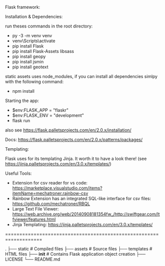 Flask framework:

Installation & Dependencies:

  run theses commands in the root directory:

  - py -3 -m venv venv
  - venv\Scripts\activate
  - pip install Flask
  - pip install Flask-Assets libsass
  - pip install geopy
  - pip install jsmin 
  - pip install geotext 

  static assets uses node_modules, if you can install all 
  dependencies simlpy with the following command:

  - npm install 

Starting the app:

  - $env:FLASK_APP = "flaskr"  
  - $env:FLASK_ENV = "development"
  - flask run

  also see https://flask.palletsprojects.com/en/2.0.x/installation/
 
  Docs: https://flask.palletsprojects.com/en/2.0.x/patterns/packages/

Templating:

  Flask uses for its templating Jinja. It worth it to have a look
  there! (see https://jinja.palletsprojects.com/en/3.0.x/templates/)

Useful Tools: 

  - Extension for csv reader for vs code: https://marketplace.visualstudio.com/items?itemName=mechatroner.rainbow-csv
  - Rainbow Extension has an integrated SQL-like interface for csv files: https://github.com/mechatroner/RBQL
  - Large Text File Viewer: https://web.archive.org/web/20140908181354fw_/http://swiftgear.com/ltfviewer/features.html
  - Jinja Templating: https://jinja.palletsprojects.com/en/3.0.x/templates/

===================================================================

.
├── static                   # Compiled files
├── assets                   # Source files 
├── templates                # HTML files
├── __init__                 # Contains Flask application object creation
├── LICENSE
└── README.md

